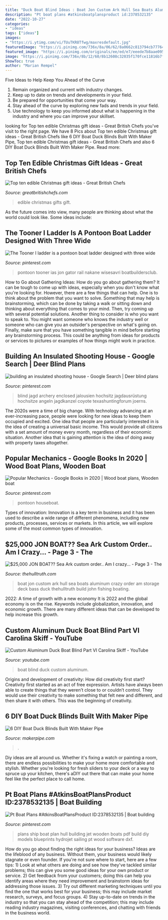 ```yaml
---
title: "Duck Boat Blind Ideas : Boat Jon Custom Ark Hull Sea Boats Aluminum Crazy Order Am Storage Deck Bass Duck Thehulltruth Build John Fishing Boating"
description: "Pt boat plans #atkinsboatplansproduct id:2378532135"
date: "2022-10-27"
categories:
- "ideas"
tags: ["ideas"]
images:
- "https://i.ytimg.com/vi/TUuTKR8Tfwg/maxresdefault.jpg"
featuredImage: "https://i.pinimg.com/736x/8a/06/62/8a0662c813794cb77764ffe7bb7751fd--ladders-yahoo.jpg"
featured_image: "https://i.pinimg.com/originals/ee/ed/e7/eeede7b8aae095099d9ea1658aea67e9.jpg"
image: "https://i.pinimg.com/736x/8b/12/60/8b12608c32035f170fce11816b7f80c3.jpg"
ShowToc: true
author: "Marian Rempel"
---
```



Five Ideas to Help Keep You Ahead of the Curve
1. Remain organized and current with industry changes.
2. Keep up to date on trends and developments in your field.
3. Be prepared for opportunities that come your way.
4. Stay ahead of the curve by exploring new fads and trends in your field.
5. Use technology to keep you informed about what is happening in the industry and where you can improve your skillset.

	

		
looking for Top ten edible Christmas gift ideas - Great British Chefs you've visit to the right page. We have 8 Pics about Top ten edible Christmas gift ideas - Great British Chefs like 6 DIY Boat Duck Blinds Built With Maker Pipe, Top ten edible Christmas gift ideas - Great British Chefs and also 6 DIY Boat Duck Blinds Built With Maker Pipe. Read more:
		
    
## Top Ten Edible Christmas Gift Ideas - Great British Chefs

<img loading=lazy src="https://gbc-cdn-public-media.azureedge.net/img24002.735x1102.jpg" onerror="this.onerror=null;this.src='https://tse1.mm.bing.net/th?id=OIP.MaEn3dI7KE4rA_YrTR6ekAHaLG&amp;pid=15.1';" alt="Top ten edible Christmas gift ideas - Great British Chefs">

_Source: greatbritishchefs.com_

>edible christmas gifts gift. 

	

As the future comes into view, many people are thinking about what the world could look like. Some ideas include: 

    
## The Tooner I Ladder Is A Pontoon Boat Ladder Designed With Three Wide

<img loading=lazy src="https://i.pinimg.com/736x/8a/06/62/8a0662c813794cb77764ffe7bb7751fd--ladders-yahoo.jpg" onerror="this.onerror=null;this.src='https://tse1.mm.bing.net/th?id=OIP.5YUomI0XHWt_vQ1p68NqugHaIo&amp;pid=15.1';" alt="The Tooner I ladder is a pontoon boat ladder designed with three wide">

_Source: pinterest.com_

>pontoon tooner ias jon gator rail nakane wisesavri boatbuildersclub. 

	

How to Go about Gathering Ideas: How do you go about gathering them?
It can be tough to come up with ideas, especially when you don't know what you're looking for. However, there are a few things that can help. One is to think about the problem that you want to solve. Something that may help is brainstorming, which can be done by taking a walk or sitting down and thinking about everything that comes to your mind. Then, try coming up with several potential solutions. Another thing to consider is who you want to speak to. You might want someone who knows the industry well or someone who can give you an outsider's perspective on what's going on. Finally, make sure that you have something tangible in mind before starting any brainstorming process. This could be anything from ideas for products or services to pictures or examples of how things might work in practice.

    
## Building An Insulated Shooting House - Google Search | Deer Blind Plans

<img loading=lazy src="https://i.pinimg.com/originals/ee/ed/e7/eeede7b8aae095099d9ea1658aea67e9.jpg" onerror="this.onerror=null;this.src='https://tse3.mm.bing.net/th?id=OIP.JPkVYLyDhNK_5Atg2wNnNAAAAA&amp;pid=15.1';" alt="building an insulated shooting house - Google Search | Deer blind plans">

_Source: pinterest.com_

>blind jagd archery enclosed jalousien hochsitz jagdausrüstung hochsitze angeln jagdkanzel coyote texashuntingforum joerns. 

	

The 2020s were a time of big change. With technology advancing at an ever-increasing pace, people were looking for new ideas to keep them occupied and excited. One idea that people are particularly interested in is the idea of creating a universal basic income. This would provide all citizens with a set amount of money every month, regardless of their economic situation. Another idea that is gaining attention is the idea of doing away with property taxes altogether.

    
## Popular Mechanics - Google Books In 2020 | Wood Boat Plans, Wooden Boat

<img loading=lazy src="https://i.pinimg.com/736x/b8/5f/3f/b85f3f1e730a18b931e5b04296f07220.jpg" onerror="this.onerror=null;this.src='https://tse1.mm.bing.net/th?id=OIP.E2kasAzxA7u3plDuhLcSfAHaLK&amp;pid=15.1';" alt="Popular Mechanics - Google Books in 2020 | Wood boat plans, Wooden boat">

_Source: pinterest.com_

>pontoon houseboat. 

	

Types of innovation:
Innovation is a key term in business and it has been used to describe a wide range of different phenomena, including new products, processes, services or markets. In this article, we will explore some of the most common types of innovation.

    
## $25,000 JON BOAT?? Sea Ark Custom Order.. Am I Crazy... - Page 3 - The

<img loading=lazy src="https://www.thehulltruth.com/attachment.php?attachmentid=309981&amp;stc=1&amp;d=1362611931" onerror="this.onerror=null;this.src='https://tse3.mm.bing.net/th?id=OIP.RL-q8J8cCTnacc1eor-22QHaJ4&amp;pid=15.1';" alt="$25,000 JON BOAT?? Sea Ark custom order.. Am I crazy... - Page 3 - The">

_Source: thehulltruth.com_

>boat jon custom ark hull sea boats aluminum crazy order am storage deck bass duck thehulltruth build john fishing boating. 

	

2022: A time of growth with a new economy
It is 2022 and the global economy is on the rise. Keywords include globalization, innovation, and economic growth. There are many different ideas that can be developed to help increase this growth.

    
## Custom Aluminum Duck Boat Blind Part VI Carolina Skiff - YouTube

<img loading=lazy src="https://i.ytimg.com/vi/TUuTKR8Tfwg/maxresdefault.jpg" onerror="this.onerror=null;this.src='https://tse4.mm.bing.net/th?id=OIP.CQSHEJSHRiknCTepoXv9AwHaEK&amp;pid=15.1';" alt="Custom Aluminum Duck Boat Blind Part VI Carolina Skiff - YouTube">

_Source: youtube.com_

>boat blind duck custom aluminum. 

	

Origins and development of creativity: How did creativity first start?
Creativity first started as an act of free expression. Artists have always been able to create things that they weren’t close to or couldn’t control. They would use their creativity to make something that felt new and different, and then share it with others. This was the beginning of creativity.

    
## 6 DIY Boat Duck Blinds Built With Maker Pipe

<img loading=lazy src="http://cdn.shopify.com/s/files/1/2707/6934/articles/diy-boat-blind-with-camo-covering_600x.jpg?v=1602889501" onerror="this.onerror=null;this.src='https://tse3.mm.bing.net/th?id=OIP.pyaYSbXI5OYisFdx3Pr5VgHaEI&amp;pid=15.1';" alt="6 DIY Boat Duck Blinds Built With Maker Pipe">

_Source: makerpipe.com_

>. 

	

Diy ideas are all around us. Whether it's fixing a watch or painting a room, there are endless possibilities to make your home more comfortable and stylish. Whether you're looking for fresh sliders to your deck or a way to spruce up your kitchen, there's aDIY out there that can make your home feel like the perfect place to call home.

    
## Pt Boat Plans #AtkinsBoatPlansProduct ID:2378532135 | Boat Building

<img loading=lazy src="https://i.pinimg.com/736x/8b/12/60/8b12608c32035f170fce11816b7f80c3.jpg" onerror="this.onerror=null;this.src='https://tse2.mm.bing.net/th?id=OIP.yfWAyl8dzARHagYDpciq_QHaLf&amp;pid=15.1';" alt="Pt Boat Plans #AtkinsBoatPlansProduct ID:2378532135 | Boat building">

_Source: pinterest.com_

>plans ship boat plan hull building jet wooden boats pdf build diy models blueprints hydrojet sailing pt wood software dxf. 

	

How do you go about finding the right ideas for your business?
Ideas are the lifeblood of any business. Without them, your business would likely stagnate or even founder. If you're not sure where to start, here are a few tips: 1) Look at what others are doing and see how they've tackled similar problems; this can give you some good ideas for your own product or service. 2) Get feedback from your customers; doing this can help you identify areas where they need improvement and brainstorm ideas for addressing those issues. 3) Try out different marketing techniques until you find the one that works best for your business; this may include market research, surveys, and focus groups. 4) Stay up-to-date on trends in the industry so that you can stay ahead of the competition; this may include reading industry magazines, visiting conferences, and chatting with friends in the business world.

